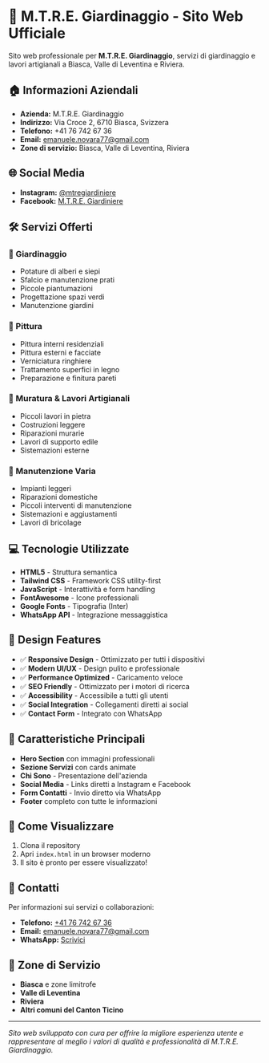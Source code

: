 # 🌱 M.T.R.E. Giardinaggio - Sito Web Ufficiale

Sito web professionale per **M.T.R.E. Giardinaggio**, servizi di giardinaggio e lavori artigianali a Biasca, Valle di Leventina e Riviera.

## 🏠 Informazioni Aziendali

- **Azienda:** M.T.R.E. Giardinaggio
- **Indirizzo:** Via Croce 2, 6710 Biasca, Svizzera
- **Telefono:** +41 76 742 67 36
- **Email:** emanuele.novara77@gmail.com
- **Zone di servizio:** Biasca, Valle di Leventina, Riviera

## 🌐 Social Media

- **Instagram:** [@mtregiardiniere](https://www.instagram.com/mtregiardiniere/)
- **Facebook:** [M.T.R.E. Giardiniere](https://www.facebook.com/mtre.giardiniere)

## 🛠️ Servizi Offerti

### 🌿 Giardinaggio
- Potature di alberi e siepi
- Sfalcio e manutenzione prati
- Piccole piantumazioni
- Progettazione spazi verdi
- Manutenzione giardini

### 🎨 Pittura
- Pittura interni residenziali
- Pittura esterni e facciate
- Verniciatura ringhiere
- Trattamento superfici in legno
- Preparazione e finitura pareti

### 🔨 Muratura & Lavori Artigianali
- Piccoli lavori in pietra
- Costruzioni leggere
- Riparazioni murarie
- Lavori di supporto edile
- Sistemazioni esterne

### 🔧 Manutenzione Varia
- Impianti leggeri
- Riparazioni domestiche
- Piccoli interventi di manutenzione
- Sistemazioni e aggiustamenti
- Lavori di bricolage

## 💻 Tecnologie Utilizzate

- **HTML5** - Struttura semantica
- **Tailwind CSS** - Framework CSS utility-first
- **JavaScript** - Interattività e form handling
- **FontAwesome** - Icone professionali
- **Google Fonts** - Tipografia (Inter)
- **WhatsApp API** - Integrazione messaggistica

## 🎨 Design Features

- ✅ **Responsive Design** - Ottimizzato per tutti i dispositivi
- ✅ **Modern UI/UX** - Design pulito e professionale
- ✅ **Performance Optimized** - Caricamento veloce
- ✅ **SEO Friendly** - Ottimizzato per i motori di ricerca
- ✅ **Accessibility** - Accessibile a tutti gli utenti
- ✅ **Social Integration** - Collegamenti diretti ai social
- ✅ **Contact Form** - Integrato con WhatsApp

## 📱 Caratteristiche Principali

- **Hero Section** con immagini professionali
- **Sezione Servizi** con cards animate
- **Chi Sono** - Presentazione dell'azienda
- **Social Media** - Links diretti a Instagram e Facebook
- **Form Contatti** - Invio diretto via WhatsApp
- **Footer** completo con tutte le informazioni

## 🚀 Come Visualizzare

1. Clona il repository
2. Apri `index.html` in un browser moderno
3. Il sito è pronto per essere visualizzato!

## 📧 Contatti

Per informazioni sui servizi o collaborazioni:

- **Telefono:** [+41 76 742 67 36](tel:+41767426736)
- **Email:** [emanuele.novara77@gmail.com](mailto:emanuele.novara77@gmail.com)
- **WhatsApp:** [Scrivici](https://wa.me/41767426736)

## 📍 Zone di Servizio

- **Biasca** e zone limitrofe
- **Valle di Leventina**
- **Riviera**
- **Altri comuni del Canton Ticino**

---

*Sito web sviluppato con cura per offrire la migliore esperienza utente e rappresentare al meglio i valori di qualità e professionalità di M.T.R.E. Giardinaggio.* 